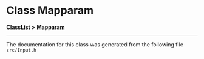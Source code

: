 

# Class Mapparam



[**ClassList**](annotated.md) **>** [**Mapparam**](classMapparam.md)







































































------------------------------
The documentation for this class was generated from the following file `src/Input.h`

